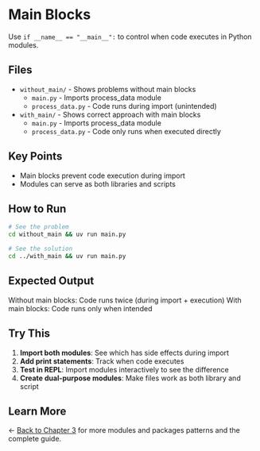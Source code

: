# Main Blocks

Use `if __name__ == "__main__":` to control when code executes in Python modules.

## Files

- `without_main/` - Shows problems without main blocks
  - `main.py` - Imports process_data module
  - `process_data.py` - Code runs during import (unintended)
- `with_main/` - Shows correct approach with main blocks
  - `main.py` - Imports process_data module  
  - `process_data.py` - Code only runs when executed directly

## Key Points

- Main blocks prevent code execution during import
- Modules can serve as both libraries and scripts

## How to Run

```bash
# See the problem
cd without_main && uv run main.py

# See the solution
cd ../with_main && uv run main.py
```

## Expected Output

Without main blocks: Code runs twice (during import + execution)
With main blocks: Code runs only when intended

## Try This

1. **Import both modules**: See which has side effects during import
2. **Add print statements**: Track when code executes
3. **Test in REPL**: Import modules interactively to see the difference
4. **Create dual-purpose modules**: Make files work as both library and script

## Learn More

← [Back to Chapter 3](../README.md) for more modules and packages patterns and the complete guide.